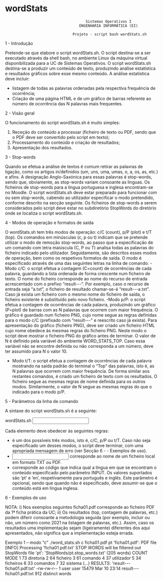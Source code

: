 # wordStats

                                         Sistemas Operativos I
                                      ENGENHARIA INFORMÁTICA (EI)

                                   Projeto - script bash wordStats.sh

1 - Introdução

  Pretende-se que elabore o script wordStats.sh. O script destina-se a ser executado através da shell bash, no ambiente Linux da máquina virtual disponibilizada para a UC de Sistemas Operativos.
  O script wordStats.sh destina-se a produzir um conteúdo de texto, produzindo análise estatística e resultados gráficos sobre esse mesmo conteúdo. A análise estatística deve incluir:
  - listagem de todas as palavras ordenadas pela respectiva frequência de ocorrência;
  - Criação de uma página HTML e de um gráfico de barras referente ao número de ocorrência das N palavras mais frequentes.

2 - Visão geral

  O funcionamento do script wordStats.sh é muito simples: 
  1. Receção do conteúdo a processar (ficheiro de texto ou PDF, sendo que o PDF deve ser convertido 
pelo script em texto);
  2. Processamento do conteúdo e criação de resultados;
  3. Apresentação dos resultados.

3 - Stop-words

  Quando se efetua a análise de textos é comum retirar as palavras de ligação, como os artigos in/definidos (um, uns, uma, umas, o, a, os, as, etc.) e afins. A designação Anglo-Saxónica para essas palavras é stop-words, sendo que, obviamente, as stop-words variam consoante as línguas. Os ficheiros de stop-words para a língua portuguesa e inglesa encontram-se no Moodle. 
  O script wordStats.sh deve estar preparado para funcionar com ou sem stop-words, cabendo ao utilizador especificar o modo pretendido, conforme descrito na secção seguinte. Os ficheiros de stop-words a serem considerados pelo script deve estar no subdiretório StopWords do diretório onde se localiza o script wordStats.sh.

4 - Modos de operação e formatos de saída 

  O wordStats.sh tem três modos de operação: c/C (count), p/P (plot) e t/T (top). Os comandos em minúsculas (c, p ou t) indicam que se pretende utilizar o modo de remoção stop-words, ao passo que a especificação de um comando com letra maiúscula (C, P ou T) analisa todas as palavras do ficheiro indicado pelo utilizador. Seguidamente, são descritos esses modos de operação, bem como os respetivos formatos de saída. 
  O modo é especificado através de uma das seguintes letras na linha de comando:
  -Modo c/C: o script efetua a contagem (C=count) de ocorrências de cada palavra, guardando a lista ordenada de forma crescente num ficheiro de texto. O nome do ficheiro corresponde ao nome do recurso de entrada acrescentado com o prefixo “result---“. Por exemplo, caso o recurso de entrada seja “a.txt”, o ficheiro de resultado chamar-se-á “result---a.txt”. Caso já exista um ficheiro com o mesmo nome do ficheiro de saída, o ficheiro existente é substituído pelo novo ficheiro. 
  -Modo p/P: o script efetua a contagem de ocorrências de cada palavra, produzindo um gráfico (P=plot) de barras com as N palavras que ocorrem com maior frequência. O gráfico é guardado num ficheiro PNG, cujo nome segue as regras definidas para o modo c/C (prefixado com “result---" e reescrito caso já exista). Para apresentação do gráfico (ficheiro PNG), deve ser criado um ficheiro HTML cujo nome obedece às mesmas regras do ficheiro PNG. Neste modo o script deve mostrar o ficheiro PNG do gráfico antes de terminar. O valor de N é definido pela variável do ambiente WORD_STATS_TOP. Caso essa variável não se encontre definida ou não corresponda a um número, deve ter assumido para N o valor 10.
  - Modo t/T: o script efetua a contagem de ocorrências de cada palavra mostrando na saída padrão do terminal o “Top” das palavras, isto é, as N palavras que ocorrem com maior frequência. De forma similar aos restantes comandos, é criado um ficheiro de texto com os resultados. O ficheiro segue as mesmas regras de nome definida para os outros modos. Similarmente, o valor de N segue as mesmas regras do que o indicado para o modo p/P.

5 - Parâmetros da linha de comando

  A sintaxe do script wordStats.sh é a seguinte:

  wordStats.sh <MODE> <INPUT> <ISO3166>

  Cada elemento deve obedecer às seguintes regras:
  - <MODE> é um dos possíveis três modos, isto é, c/C, p/P ou t/T. Caso não seja especificado um desses modos, o script deve terminar, com uma apropriada mensagem de erro (ver Secção 6 - - Exemplos de uso). 
  - <INPUT> corresponde ao nome de um ficheiro local em formato TXT ou PDF.
  - <ISO3166> corresponde ao código que indica qual a língua em que se encontram o conteúdo especificado pelo parâmetro INPUT. Os valores suportados são ‘pt’ e ‘en’, respetivamente para português e inglês. Este parâmetro é opcional, sendo que quando não é especificado, deve assumir-se que o conteúdo está em língua inglesa.

6 - Exemplos de uso

  NOTA:
  i) Nos exemplos seguintes ficha01.pdf corresponde ao ficheiro PDF da 1ª ficha prática da UC;
  ii) Os resultados (top, contagem de palavras, etc.) podem diferir consoante a metodologia seguida (por exemplo, incluir ou não, um número como 2021 na listagem de palavras, etc.). Assim, caso os resultados uma implementação sejam (ligeiramente) diferentes dos aqui apresentados, não significa que a implementação esteja errada.

Exemplo 1 – modo “c”
./word_stats.sh c ficha01.pdf pt
'ficha01.pdf': PDF file
[INFO] Processing 'ficha01.pdf.txt'
STOP WORDS will be filtered out
StopWords file 'pt': 'StopWords/pt.stop_words.txt' (205 words)
COUNT MODE
 1    73    diretoria
 2    64    ficheiro
 3    61    comando
 4    37    utilizador
 5    34    ficheiros
 6    33    comandos
 7    32    sistema
(…)
RESULTS: 'result---ficha01.pdf.txt'
-rw-rw-r-- 1 user user 15479 Mar 10 23:14 result---ficha01.pdf.txt
912 distinct words
























